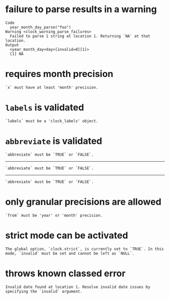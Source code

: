 # failure to parse results in a warning

    Code
      year_month_day_parse("foo")
    Warning <clock_warning_parse_failures>
      Failed to parse 1 string at location 1. Returning `NA` at that location.
    Output
      <year_month_day<day>[invalid=0][1]>
      [1] NA

# requires month precision

    `x` must have at least 'month' precision.

# `labels` is validated

    `labels` must be a 'clock_labels' object.

# `abbreviate` is validated

    `abbreviate` must be `TRUE` or `FALSE`.

---

    `abbreviate` must be `TRUE` or `FALSE`.

---

    `abbreviate` must be `TRUE` or `FALSE`.

# only granular precisions are allowed

    `from` must be 'year' or 'month' precision.

# strict mode can be activated

    The global option, `clock.strict`, is currently set to `TRUE`. In this mode, `invalid` must be set and cannot be left as `NULL`.

# throws known classed error

    Invalid date found at location 1. Resolve invalid date issues by specifying the `invalid` argument.

